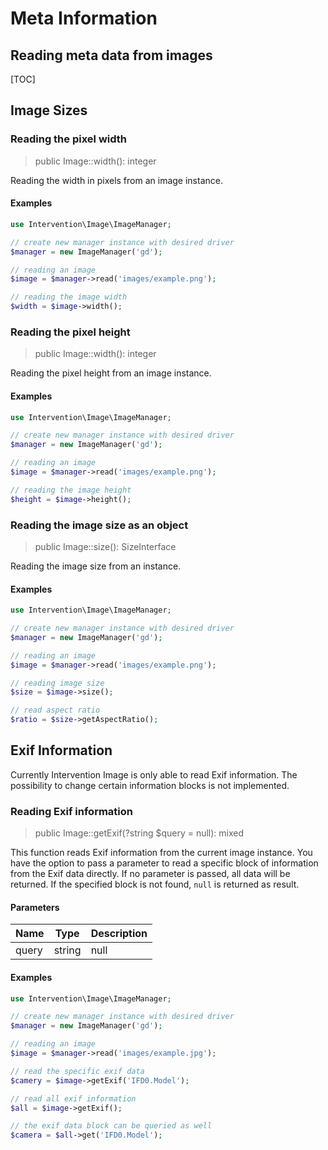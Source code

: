 # Meta Information
## Reading meta data from images

[TOC]

## Image Sizes

### Reading the pixel width

> public Image::width(): integer

Reading the width in pixels from an image instance.

#### Examples

```php
use Intervention\Image\ImageManager;

// create new manager instance with desired driver
$manager = new ImageManager('gd');

// reading an image
$image = $manager->read('images/example.png');

// reading the image width
$width = $image->width();
```

### Reading the pixel height

> public Image::width(): integer

Reading the pixel height from an image instance.

#### Examples

```php
use Intervention\Image\ImageManager;

// create new manager instance with desired driver
$manager = new ImageManager('gd');

// reading an image
$image = $manager->read('images/example.png');

// reading the image height
$height = $image->height();
```

### Reading the image size as an object

> public Image::size(): SizeInterface

Reading the image size from an instance.

#### Examples

```php
use Intervention\Image\ImageManager;

// create new manager instance with desired driver
$manager = new ImageManager('gd');

// reading an image
$image = $manager->read('images/example.png');

// reading image size
$size = $image->size();

// read aspect ratio
$ratio = $size->getAspectRatio();
```

## Exif Information

Currently Intervention Image is only able to read Exif information. The
possibility to change certain information blocks is not implemented.

### Reading Exif information

> public Image::getExif(?string $query = null): mixed

This function reads Exif information from the current image instance. You have
the option to pass a parameter to read a specific block of information from the
Exif data directly. If no parameter is passed, all data will be returned. If
the specified block is not found, `null` is returned as result.

#### Parameters

| Name | Type | Description |
| - | - | - |
| query | string|null | Optionally query exif information block directly |

#### Examples

```php
use Intervention\Image\ImageManager;

// create new manager instance with desired driver
$manager = new ImageManager('gd');

// reading an image
$image = $manager->read('images/example.jpg');

// read the specific exif data
$camery = $image->getExif('IFD0.Model');

// read all exif information
$all = $image->getExif();

// the exif data block can be queried as well
$camera = $all->get('IFD0.Model');
```
